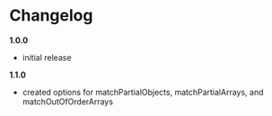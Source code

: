 # Changelog

**1.0.0**

*   initial release

**1.1.0**

*   created options for matchPartialObjects, matchPartialArrays, and matchOutOfOrderArrays

